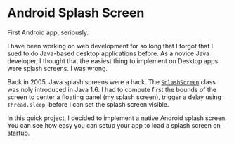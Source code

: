 # Android Splash Screen

First Android app, seriously.

I have been working on web development for so long that I forgot that I sued to do Java-based desktop applications before. As a novice Java developer, I thought that the easiest thing to implement on Desktop apps were splash screens. I was wrong.

Back in 2005, Java splash screens were a hack. The <code>[SplashScreen](https://docs.oracle.com/javase/6/docs/api/java/awt/SplashScreen.html)</code> class was noly introduced in Java 1.6. I had to compute first the bounds of the screen to center a floating panel (my splash screen), trigger a delay using <code>Thread.sleep</code>, before I can set the splash screen visible.

In this quick project, I decided to implement a native Android splash screen. You can see how easy you can setup your app to load a splash screen on startup.
